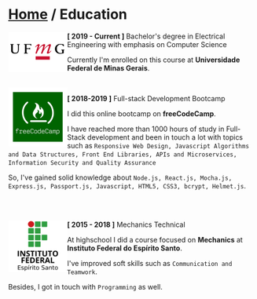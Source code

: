 # [Home](README.md) / Education

<img src="assets/education/ufmg.png" align="left" width="120">

**[ 2019 - Current ]** Bachelor's degree in Electrical Engineering with emphasis on Computer Science

Currently I'm enrolled on this course at **Universidade Federal de Minas Gerais**.

<br>

<img src="assets/education/freecodecamp.jpeg" align="left" width="120">

**[ 2018-2019 ]** Full-stack Development Bootcamp

I did this online bootcamp on **freeCodeCamp**.

I have reached more than 1000 hours of study in Full-Stack development and been in touch a lot with topics such as ```Responsive Web Design, Javascript Algorithms and Data Structures, Front End Libraries, APIs and Microservices, Information Security and Quality Assurance```

So, I've gained solid knowledge about ```Node.js, React.js, Mocha.js, Express.js, Passport.js, Javascript, HTML5, CSS3, bcrypt, Helmet.js```.

<br><br>

<img src="assets/education/ifes.png" align="left" width="120">

**[ 2015 - 2018 ]** Mechanics Technical

At highschool I did a course focused on **Mechanics** at **Instituto Federal do Espírito Santo**.

I've improved soft skills such as ```Communication and Teamwork```.

Besides, I got in touch with ```Programming``` as well.